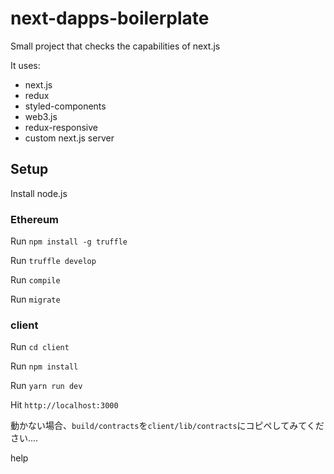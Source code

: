 # next-dapps-boilerplate

Small project that checks the capabilities of next.js

It uses:
- next.js
- redux
- styled-components
- web3.js
- redux-responsive
- custom next.js server

## Setup

Install node.js


### Ethereum

Run `npm install -g truffle`

Run `truffle develop`

Run `compile`

Run `migrate`

### client

Run `cd client`

Run `npm install`

Run `yarn run dev`

Hit `http://localhost:3000`

動かない場合、`build/contracts`を`client/lib/contracts`にコピペしてみてください....


help